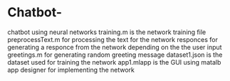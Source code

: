 # Chatbot-
chatbot using neural networks 
training.m is the network training file 
preprocessText.m for processing the text for the network 
responces for generating a responce from the network depending on the the user input 
greetings.m for generating random greeting message 
dataset1.json is the dataset used for training the network
app1.mlapp is the GUI using matalb app designer for implementing the network 
